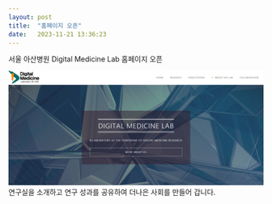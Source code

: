 ```yaml
---
layout: post
title:  "홈페이지 오픈"
date:   2023-11-21 13:36:23
---
```



서울 아산병원 Digital Medicine Lab 홈페이지 오픈 



<span class="image featured"><img src="/images/posts/2311/231121.png" alt=""></span>
연구실을 소개하고 연구 성과를 공유하여 더나은 사회를 만들어 갑니다.